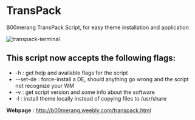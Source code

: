 # TransPack
B00merang TransPack Script, for easy theme installation and application

![transpack-terminal](http://b00merang.weebly.com/uploads/1/6/8/1/16813022/screenshot-2016-10-26-14-57-33_orig.png)

## This script now accepts the following flags:
- -h : get help and available flags for the script
- --set-de : force-install a DE, should anything go wrong and the script not recognize your WM
- -v : get script version and some info about the software
- -l : install theme locally instead of copying files to /usr/share

**Webpage :** http://b00merang.weebly.com/transpack.html

